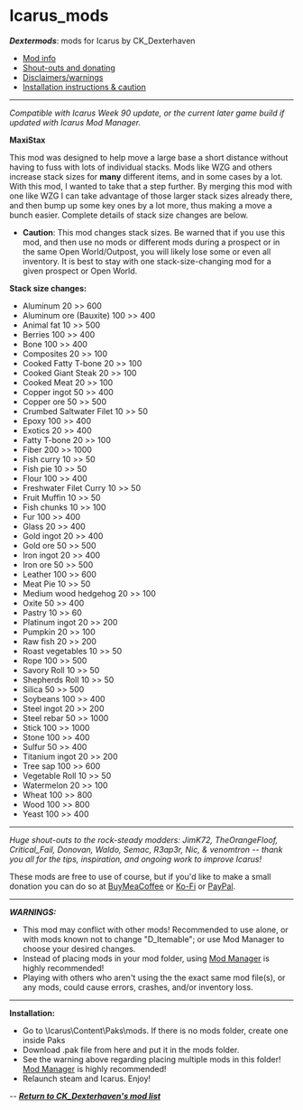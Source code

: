 # Icarus_mods
*__Dextermods__*: mods for Icarus by CK_Dexterhaven

* [Mod info](#mod)
* [Shout-outs and donating](#shouts)
* [Disclaimers/warnings](#warnings)
* [Installation instructions & caution](#install)

---

*Compatible with Icarus Week 90 update, or the current later game build if updated with Icarus Mod Manager.*

<a name="mod">__MaxiStax__</a>

This mod was designed to help move a large base a short distance without having to fuss with lots of individual stacks. Mods like WZG and others increase stack sizes for __many__ different items, and in some cases by a lot. With this mod, I wanted to take that a step further. By merging this mod with one like WZG I can take advantage of those larger stack sizes already there, and then bump up some key ones by a lot more, thus making a move a bunch easier. Complete details of stack size changes are below.

* __Caution__: This mod changes stack sizes. Be warned that if you use this mod, and then use no mods or different mods during a prospect or in the same Open World/Outpost, you will likely lose some or even all inventory. It is best to stay with one stack-size-changing mod for a given prospect or Open World.

__Stack size changes:__

* Aluminum 20 >> 600
* Aluminum ore (Bauxite) 100 >> 400
* Animal fat 10 >> 500
* Berries 100 >> 400
* Bone 100 >> 400
* Composites 20 >> 100
* Cooked Fatty T-bone 20 >> 100
* Cooked Giant Steak 20 >> 100
* Cooked Meat 20 >> 100
* Copper ingot 50 >> 400
* Copper ore 50 >> 500
* Crumbed Saltwater Filet 10 >> 50
* Epoxy 100 >> 400
* Exotics 20 >> 400
* Fatty T-bone 20 >> 100
* Fiber 200 >> 1000
* Fish curry 10 >> 50
* Fish pie 10 >> 50
* Flour 100 >> 400
* Freshwater Filet Curry 10 >> 50
* Fruit Muffin 10 >> 50
* Fish chunks 10 >> 100
* Fur 100 >> 400
* Glass 20 >> 400
* Gold ingot 20 >> 400
* Gold ore 50 >> 500
* Iron ingot 20 >> 400
* Iron ore 50 >> 500
* Leather 100 >> 600
* Meat Pie 10 >> 50
* Medium wood hedgehog 20 >> 100
* Oxite 50 >> 400
* Pastry 10 >> 60
* Platinum ingot 20 >> 200
* Pumpkin 20 >> 100
* Raw fish 20 >> 200
* Roast vegetables 10 >> 50
* Rope 100 >> 500
* Savory Roll 10 >> 50
* Shepherds Roll 10 >> 50
* Silica 50 >> 500
* Soybeans 100 >> 400
* Steel ingot 20 >> 200
* Steel rebar 50 >> 1000
* Stick 100 >> 1000
* Stone 100 >> 400
* Sulfur 50 >> 400
* Titanium ingot 20 >> 200
* Tree sap 100 >> 600
* Vegetable Roll 10 >> 50
* Watermelon 20 >> 100
* Wheat 100 >> 800
* Wood 100 >> 800
* Yeast 100 >> 400

---

<a name="shouts">*Huge shout-outs</a> to the rock-steady modders: JimK72, TheOrangeFloof, Critical_Fail, Donovan, Waldo, Semac, R3ap3r, Nic, & venomtron -- thank you all for the tips, inspiration, and ongoing work to improve Icarus!*

These mods are free to use of course, but if you'd like to make a small donation you can do so at [BuyMeaCoffee](https://www.buymeacoffee.com/ckdexterhaven) or [Ko-Fi](https://ko-fi.com/ckdexterhaven) or [PayPal](https://paypal.me/ckdexterhavengames).

---

<a name="warnings">*__WARNINGS:__*</a>

* This mod may conflict with other mods! Recommended to use alone, or with mods known not to change "D_Itemable"; or use Mod Manager to choose your desired changes.
* Instead of placing mods in your mod folder, using [Mod Manager](https://github.com/Jimk72/Icarus_Software) is highly recommended!
* Playing with others who aren't using the the exact same mod file(s), or any mods, could cause errors, crashes, and/or inventory loss.

---

<a name="install">__Installation:__</a>

* Go to \Icarus\Content\Paks\mods. If there is no mods folder, create one inside Paks
* Download .pak file from here and put it in the mods folder.
* See the warning above regarding placing multiple mods in this folder! [Mod Manager](https://github.com/Jimk72/Icarus_Software) is highly recommended! 
* Relaunch steam and Icarus. Enjoy!

-- [*__Return to CK_Dexterhaven's mod list__*](https://github.com/ckdextergames/Icarus_mods)